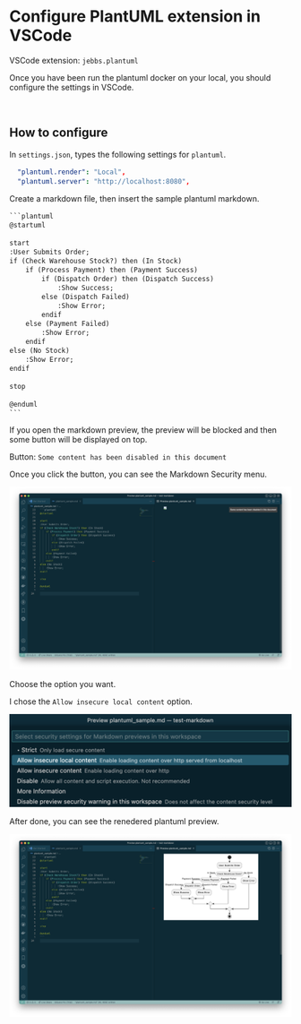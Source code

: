 # Configure PlantUML extension in VSCode

VSCode extension:  `jebbs.plantuml`

Once you have been run the plantuml docker on your local, you should configure the settings in VSCode.

<br>

## How to configure

In `settings.json`, types the following settings for `plantuml`.

```yaml
  "plantuml.render": "Local",
  "plantuml.server": "http://localhost:8080",
```

Create a markdown file, then insert the sample plantuml markdown.

````plain
```plantuml
@startuml

start
:User Submits Order;
if (Check Warehouse Stock?) then (In Stock)
    if (Process Payment) then (Payment Success)
        if (Dispatch Order) then (Dispatch Success)
            :Show Success;
        else (Dispatch Failed)
            :Show Error;
        endif
    else (Payment Failed)
        :Show Error;
    endif
else (No Stock)
    :Show Error;
endif

stop

@enduml
```
````

If you open the markdown preview, the preview will be blocked and then some button will be displayed on top.

Button: `Some content has been disabled in this document`

Once you click the button, you can see the Markdown Security menu.

![Blocked Preview images](res/Blocked_plantuml_preview.png)

Choose the option you want.

I chose the `Allow insecure local content` option.

![Selecting Markdown Security settings](res/Menus_markdown_security_settings.png)

After done, you can see the renedered plantuml preview.

![Allowed Insecure Local Contents](res/Allowed_Insecure_local_contents.png)
